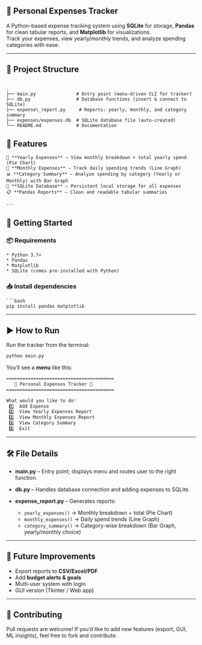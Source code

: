 ## 🧾 Personal Expenses Tracker
A Python-based expense tracking system using **SQLite** for storage, **Pandas** for clean tabular reports, and **Matplotlib** for visualizations.  
Track your expenses, view yearly/monthly trends, and analyze spending categories with ease.

---

## 📁 Project Structure

```

.
├── main.py               # Entry point (menu-driven CLI for tracker)
├── db.py                 # Database functions (insert & connect to SQLite)
├── expense\_report.py     # Reports: yearly, monthly, and category summary
├── expenses/expenses.db  # SQLite database file (auto-created)
└── README.md             # Documentation

```


## 🧠 Features
```
📅 **Yearly Expenses** – View monthly breakdown + total yearly spend (Pie Chart)
📆 **Monthly Expenses** – Track daily spending trends (Line Graph)
📊 **Category Summary** – Analyze spending by category (Yearly or Monthly) with Bar Graph
💾 **SQLite Database** – Persistent local storage for all expenses
📋 **Pandas Reports** – Clean and readable tabular summaries

---
```
## 🚀 Getting Started

### 📦 Requirements
```
* Python 3.7+
* Pandas
* Matplotlib
* SQLite (comes pre-installed with Python)
```
### 📥 Install dependencies
```
```bash
pip install pandas matplotlib
```

---

## ▶️ How to Run

Run the tracker from the terminal:

```bash
python main.py
```

You’ll see a **menu** like this:

```bash
========================================
   🧾 Personal Expenses Tracker 🧾
========================================

What would you like to do?
 1️⃣  Add Expense
 2️⃣  View Yearly Expenses Report
 3️⃣  View Monthly Expenses Report
 4️⃣  View Category Summary
 5️⃣  Exit
```

---

## 🛠️ File Details

* **main.py** – Entry point; displays menu and routes user to the right function.
* **db.py** – Handles database connection and adding expenses to SQLite.
* **expense\_report.py** – Generates reports:

  * `yearly_expenses()` → Monthly breakdown + total (Pie Chart)
  * `monthly_expenses()` → Daily spend trends (Line Graph)
  * `category_summary()` → Category-wise breakdown (Bar Graph, yearly/monthly choice)

---

## 🔮 Future Improvements

* Export reports to **CSV/Excel/PDF**
* Add **budget alerts & goals**
* Multi-user system with login
* GUI version (Tkinter / Web app)

---

## 🤝 Contributing

Pull requests are welcome! If you’d like to add new features (export, GUI, ML insights), feel free to fork and contribute.


